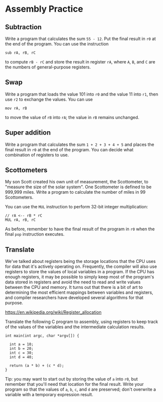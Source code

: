 # Assembly Practice

## Subtraction

Write a program that calculates the sum `55 - 12`. Put the final result in `r0` at the end of the program. You can use the instruction

```
sub rA, rB, rC
```

to compute `rB - rC` and store the result in register `rA`, where `A`, `B`, and `C` are the numbers of general-purpose registers.


## Swap

Write a program that loads the value 101 into `r0` and the value 11 into `r1`, then use `r2` to exchange the values. You can use

```
mov rA, rB
```

to move the value of `rB` into `rA`; the value in `rB` remains unchanged.


## Super addition

Write a program that calculates the sum `1 + 2 + 3 + 4 + 5` and places the final result in `r0` at the end of the program. You can decide what combination of registers to use.


## Scottometers

My son Scott created his own unit of measurement, the Scottometer, to "measure the size of the solar system". One Scottometer is defined to be 999,999 miles. Write a program to calculate the number of miles in
99 Scottometers.

You can use the `MUL` instruction to perform 32-bit integer multiplication:

```
// rA <-- rB * rC
MUL rA, rB, rC
```

As before, remember to have the final result of the program in `r0` when the final `pop` instruction executes.


## Translate

We've talked about registers being the storage locations that the CPU uses for data that it's actively operating on. Frequently, the compiler will also use registers to store the values of local variables in a program. If the CPU has enough registers, it may be possible to simply keep most of the program's data stored in registers and avoid the need to read and write values between the CPU and memory. It turns out that there is a bit of art to determining the most efficient mappings between variables and registers, and compiler researchers have developed several algorithms for that purpose.

https://en.wikipedia.org/wiki/Register_allocation

Translate the following C program to assembly, using registers to keep track of the values of the variables and the intermediate calculation results.

```
int main(int argc, char *argv[]) {

  int a = 10;
  int b = 20;
  int c = 30;
  int d = 40;
  
  return (a * b) + (c * d);
}
```

Tip: you may want to start out by storing the value of `a` into `r0`, but remember that you'll need that location for the final result. Write your program so that the values of `a`, `b`, `c`, and `d` are preserved; don't overwrite a variable with a temporary expression result.

